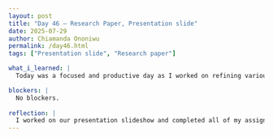 ```yaml
---
layout: post
title: "Day 46 – Research Paper, Presentation slide"
date: 2025-07-29
author: Chiamanda Ononiwu
permalink: /day46.html
tags: ["Presentation slide", "Research paper"]

what_i_learned: |
  Today was a focused and productive day as I worked on refining various aspects of my smart waste management research project. I began by polishing the wording in my abstract and fixing tense inconsistencies to improve clarity, then moved on to formatting issues in Overleaf, such as centering images and organizing bullet points

blockers: |
  No blockers.
  
reflection: |
  I worked on our presentation slideshow and completed all of my assigned sections. I also helped my teammates with their parts to make sure everything was consistent and clear. In addition, I created a rough sketch of what our demo video will look like. Overall, it felt good to contribute both individually and as a team.
---
```

